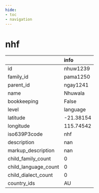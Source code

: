 ```yaml
---
hide:
- toc
- navigation
---
```

# nhf
|                      | info      |
|:---------------------|:----------|
| id                   | nhuw1239  |
| family_id            | pama1250  |
| parent_id            | ngay1241  |
| name                 | Nhuwala   |
| bookkeeping          | False     |
| level                | language  |
| latitude             | -21.38154 |
| longitude            | 115.74542 |
| iso639P3code         | nhf       |
| description          | nan       |
| markup_description   | nan       |
| child_family_count   | 0         |
| child_language_count | 0         |
| child_dialect_count  | 0         |
| country_ids          | AU        |